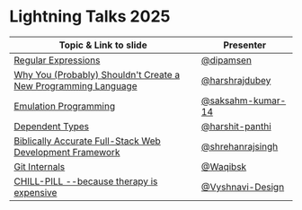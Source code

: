# Lightning Talks 2025

| Topic & Link to slide | Presenter |
|----------|----------|
| [Regular Expressions](https://docs.google.com/presentation/d/1WL6Kkhg-STlWx5z7-N2hecxovi4NLiNnXnp3HCsWc9c/edit?usp=sharing) | [@dipamsen](https://github.com/dipamsen) |
| [Why You (Probably) Shouldn't Create a New Programming Language](https://www.canva.com/design/DAGvkXvlVQU/dkvIT8zam9v8roLz1pRO4Q/edit) | [@harshrajdubey](https://github.com/harshrajdubey) |
| [Emulation Programming](https://saksham-kumar-14.github.io/emulationPPT) | [@saksahm-kumar-14](https://github.com/saksham-kumar-14/) |
| [Dependent Types](https://github.com/harshit-panthi/DependentLightning) | [@harshit-panthi](https://github.com/harshit-panthi) |
| [Biblically Accurate Full-Stack Web Development Framework](https://www.canva.com/design/DAGveWZ4c9A/R_tJ29AjGCShHGjZAtAy8A/edit) | [@shrehanrajsingh](https://github.com/shrehanrajsingh) |
| [Git Internals](https://waqibsk.github.io/KOSS_LT_TALK/) | [@Waqibsk](https://github.com/Waqibsk) |
| [CHILL-PILL --because therapy is expensive](https://www.canva.com/design/DAGvkhPPVu4/4UfEQC18PL9MLNjzj-T3Ug/edit?utm_content=DAGvkhPPVu4&utm_campaign=designshare&utm_medium=link2&utm_source=sharebutton) | [@Vyshnavi-Design](https://github.com/Vyshnavi-Design) |
